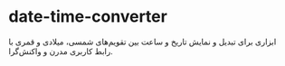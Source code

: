 # date-time-converter
ابزاری برای تبدیل و نمایش تاریخ و ساعت بین تقویم‌های شمسی، میلادی و قمری با رابط کاربری مدرن و واکنش‌گرا.
